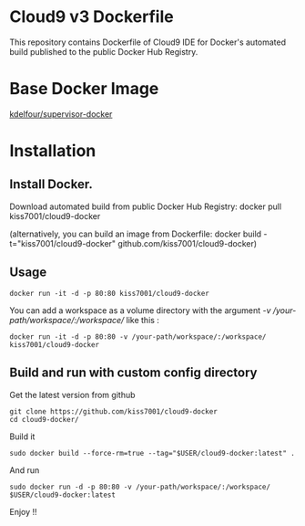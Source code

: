 Cloud9 v3 Dockerfile
=============

This repository contains Dockerfile of Cloud9 IDE for Docker's automated build published to the public Docker Hub Registry.

# Base Docker Image
[kdelfour/supervisor-docker](https://registry.hub.docker.com/u/kdelfour/supervisor-docker/)

# Installation

## Install Docker.

Download automated build from public Docker Hub Registry: docker pull kiss7001/cloud9-docker

(alternatively, you can build an image from Dockerfile: docker build -t="kiss7001/cloud9-docker" github.com/kiss7001/cloud9-docker)

## Usage

    docker run -it -d -p 80:80 kiss7001/cloud9-docker
    
You can add a workspace as a volume directory with the argument *-v /your-path/workspace/:/workspace/* like this :

    docker run -it -d -p 80:80 -v /your-path/workspace/:/workspace/ kiss7001/cloud9-docker
    
## Build and run with custom config directory

Get the latest version from github

    git clone https://github.com/kiss7001/cloud9-docker
    cd cloud9-docker/

Build it

    sudo docker build --force-rm=true --tag="$USER/cloud9-docker:latest" .
    
And run

    sudo docker run -d -p 80:80 -v /your-path/workspace/:/workspace/ $USER/cloud9-docker:latest
    
Enjoy !!    
